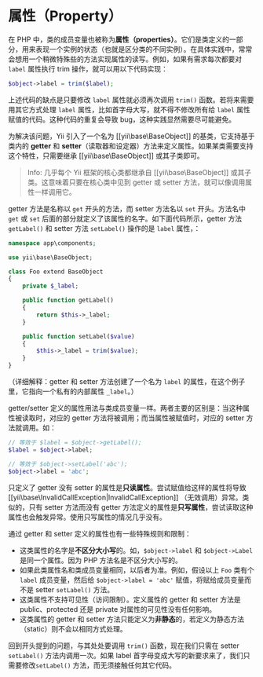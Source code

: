 属性（Property）
==========

在 PHP 中，类的成员变量也被称为**属性（properties）**。它们是类定义的一部分，用来表现一个实例的状态（也就是区分类的不同实例）。在具体实践中，常常会想用一个稍微特殊些的方法实现属性的读写。例如，如果有需求每次都要对 `label` 属性执行 trim 操作，就可以用以下代码实现：

```php
$object->label = trim($label);
```

上述代码的缺点是只要修改 `label` 属性就必须再次调用 `trim()` 函数。若将来需要用其它方式处理 `label` 属性，比如首字母大写，就不得不修改所有给 `label` 属性赋值的代码。这种代码的重复会导致 bug，这种实践显然需要尽可能避免。

为解决该问题，Yii 引入了一个名为 [[yii\base\BaseObject]] 的基类，它支持基于类内的 **getter** 和 **setter**（读取器和设定器）方法来定义属性。如果某类需要支持这个特性，只需要继承 [[yii\base\BaseObject]] 或其子类即可。

> Info: 几乎每个 Yii 框架的核心类都继承自 [[yii\base\BaseObject]] 或其子类。这意味着只要在核心类中见到 getter 或 setter 方法，就可以像调用属性一样调用它。

getter 方法是名称以 `get` 开头的方法，而 setter 方法名以 `set` 开头。方法名中 `get` 或 `set` 后面的部分就定义了该属性的名字。如下面代码所示，getter 方法 `getLabel()` 和 setter 方法 `setLabel()` 操作的是 `label` 属性，：

```php
namespace app\components;

use yii\base\BaseObject;

class Foo extend BaseObject
{
    private $_label;

    public function getLabel()
    {
        return $this->_label;
    }

    public function setLabel($value)
    {
        $this->_label = trim($value);
    }
}
```

（详细解释：getter 和 setter 方法创建了一个名为 `label` 的属性，在这个例子里，它指向一个私有的内部属性 `_label`。）

getter/setter 定义的属性用法与类成员变量一样。两者主要的区别是：当这种属性被读取时，对应的 getter 方法将被调用；而当属性被赋值时，对应的 setter 方法就调用。如：

```php
// 等效于 $label = $object->getLabel();
$label = $object->label;

// 等效于 $object->setLabel('abc');
$object->label = 'abc';
```

只定义了 getter 没有 setter 的属性是**只读属性**。尝试赋值给这样的属性将导致 [[yii\base\InvalidCallException|InvalidCallException]] （无效调用）异常。类似的，只有 setter 方法而没有 getter 方法定义的属性是**只写属性**，尝试读取这种属性也会触发异常。使用只写属性的情况几乎没有。

通过 getter 和 setter 定义的属性也有一些特殊规则和限制：

* 这类属性的名字是**不区分大小写**的。如，`$object->label` 和 `$object->Label` 是同一个属性。因为 PHP 方法名是不区分大小写的。
* 如果此类属性名和类成员变量相同，以后者为准。例如，假设以上 `Foo` 类有个 `label` 成员变量，然后给 `$object->label = 'abc'` 赋值，将赋给成员变量而不是 setter `setLabel()` 方法。
* 这类属性不支持可见性（访问限制）。定义属性的 getter 和 setter 方法是 public、protected 还是 private 对属性的可见性没有任何影响。
* 这类属性的 getter 和 setter 方法只能定义为**非静态**的，若定义为静态方法（static）则不会以相同方式处理。

回到开头提到的问题，与其处处要调用 `trim()` 函数，现在我们只需在 setter `setLabel()` 方法内调用一次。如果 label 首字母变成大写的新要求来了，我们只需要修改`setLabel()` 方法，而无须接触任何其它代码。

